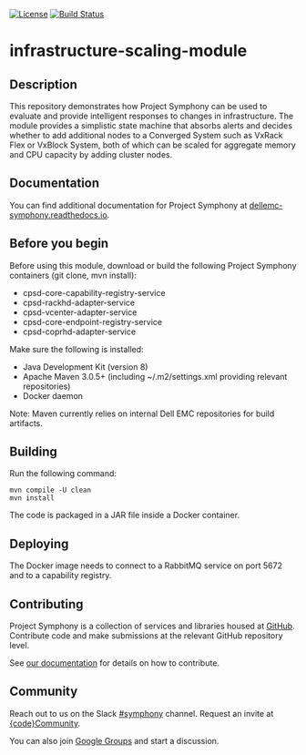 [![License](https://img.shields.io/badge/License-EPL%201.0-red.svg)](https://opensource.org/licenses/EPL-1.0)
[![Build Status](https://travis-ci.org/dellemc-symphony/infrastructure-scaling-module.svg?branch=master)](https://travis-ci.org/dellemc-symphony/infrastructure-scaling-module)
# infrastructure-scaling-module
## Description
This repository demonstrates how Project Symphony can be used to evaluate and provide intelligent responses to changes in infrastructure. The module provides a simplistic state machine that absorbs alerts and decides whether to add additional nodes to a Converged System such as VxRack Flex or VxBlock System, both of which can be scaled for aggregate memory and CPU capacity by adding cluster nodes. 

## Documentation
You can find additional documentation for Project Symphony at [dellemc-symphony.readthedocs.io][documentation].

## Before you begin
Before using this module, download or build the following Project Symphony containers (git clone, mvn install):  
* cpsd-core-capability-registry-service
* cpsd-rackhd-adapter-service
* cpsd-vcenter-adapter-service
* cpsd-core-endpoint-registry-service
* cpsd-coprhd-adapter-service  

Make sure the following is installed:
* Java Development Kit (version 8)
* Apache Maven 3.0.5+ (including ~/.m2/settings.xml providing relevant repositories)
* Docker daemon

Note: Maven currently relies on internal Dell EMC repositories for build artifacts.
## Building
Run the following command:  
  
```
mvn compile -U clean  
mvn install
```  

The code is packaged in a JAR file inside a Docker container. 
## Deploying
The Docker image needs to connect to a RabbitMQ service on port 5672 and to a capability registry.

## Contributing
Project Symphony is a collection of services and libraries housed at [GitHub][github].
Contribute code and make submissions at the relevant GitHub repository level.

See [our documentation][contributing] for details on how to contribute.

## Community
Reach out to us on the Slack [#symphony][slack] channel. Request an invite at [{code}Community][codecommunity].

You can also join [Google Groups][googlegroups] and start a discussion.

[documentation]: https://dellemc-symphony.readthedocs.io/en/latest/
[slack]: https://codecommunity.slack.com/messages/symphony
[googlegroups]: https://groups.google.com/forum/#!forum/dellemc-symphony
[codecommunity]: http://community.codedellemc.com/
[contributing]: http://dellemc-symphony.readthedocs.io/en/latest/contributingtosymphony.html
[github]: https://github.com/dellemc-symphony

